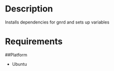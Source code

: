 Description
===========

Installs dependencies for gnrd and sets up variables

Requirements
============

##Platform

* Ubuntu



